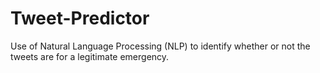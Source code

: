 # Tweet-Predictor
Use of Natural Language Processing (NLP) to identify whether or not the tweets are for a legitimate emergency. 
